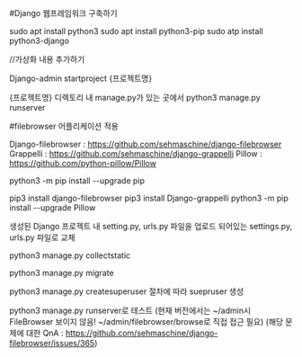 #Django 웹프레임워크 구축하기

sudo apt install python3
sudo apt install python3-pip
sudo atp install python3-django

//가상화 내용 추가하기

Django-admin startproject {프로젝트명}

{프로젝트명} 디렉토리 내 manage.py가 있는 곳에서
python3 manage.py runserver


#filebrowser 어플리케이션 적용

Django-filebrowser : https://github.com/sehmaschine/django-filebrowser
Grappelli : https://github.com/sehmaschine/django-grappelli
Pillow : https://github.com/python-pillow/Pillow

python3 -m pip install --upgrade pip

pip3 install django-filebrowser
pip3 install Django-grappelli
python3 -m pip install --upgrade Pillow

생성된 Django 프로젝트 내 setting.py, urls.py 파일을 업로드 되어있는 settings.py, urls.py 파일로 교체

python3 manage.py collectstatic

python3 manage.py migrate

python3 manage.py createsuperuser
절차에 따라 suepruser 생성

python3 manage.py runserver로 테스트
(현재 버전에서는 ~/admin시 FileBrowser 보이지 않음! ~/admin/filebrowser/browse로 직접 접근 필요)
(해당 문제에 대한 QnA : https://github.com/sehmaschine/django-filebrowser/issues/365)


